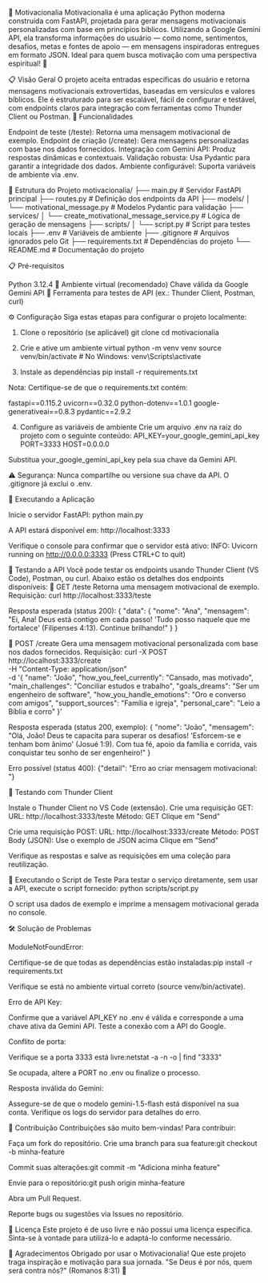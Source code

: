🌟 Motivacionalia
Motivacionalia é uma aplicação Python moderna construída com FastAPI, projetada para gerar mensagens motivacionais personalizadas com base em princípios bíblicos. Utilizando a Google Gemini API, ela transforma informações do usuário — como nome, sentimentos, desafios, metas e fontes de apoio — em mensagens inspiradoras entregues em formato JSON. Ideal para quem busca motivação com uma perspectiva espiritual! 🙏

📋 Visão Geral
O projeto aceita entradas específicas do usuário e retorna mensagens motivacionais extrovertidas, baseadas em versículos e valores bíblicos. Ele é estruturado para ser escalável, fácil de configurar e testável, com endpoints claros para integração com ferramentas como Thunder Client ou Postman.
🎯 Funcionalidades

Endpoint de teste (/teste): Retorna uma mensagem motivacional de exemplo.
Endpoint de criação (/create): Gera mensagens personalizadas com base nos dados fornecidos.
Integração com Gemini API: Produz respostas dinâmicas e contextuais.
Validação robusta: Usa Pydantic para garantir a integridade dos dados.
Ambiente configurável: Suporta variáveis de ambiente via .env.


📂 Estrutura do Projeto
motivacionalia/
├── main.py                      # Servidor FastAPI principal
├── routes.py                   # Definição dos endpoints da API
├── models/
│   └── motivational_message.py  # Modelos Pydantic para validação
├── services/
│   └── create_motivational_message_service.py # Lógica de geração de mensagens
├── scripts/
│   └── script.py               # Script para testes locais
├── .env                        # Variáveis de ambiente
├── .gitignore                  # Arquivos ignorados pelo Git
├── requirements.txt            # Dependências do projeto
└── README.md                   # Documentação do projeto


📋 Pré-requisitos

Python 3.12.4 🐍
Ambiente virtual (recomendado)
Chave válida da Google Gemini API 🔑
Ferramenta para testes de API (ex.: Thunder Client, Postman, curl)


⚙️ Configuração
Siga estas etapas para configurar o projeto localmente:
1. Clone o repositório (se aplicável)
git clone <repository-url>
cd motivacionalia

2. Crie e ative um ambiente virtual
python -m venv venv
source venv/bin/activate  # No Windows: venv\Scripts\activate

3. Instale as dependências
pip install -r requirements.txt


Nota: Certifique-se de que o requirements.txt contém:

fastapi==0.115.2
uvicorn==0.32.0
python-dotenv==1.0.1
google-generativeai==0.8.3
pydantic==2.9.2

4. Configure as variáveis de ambiente
Crie um arquivo .env na raiz do projeto com o seguinte conteúdo:
API_KEY=your_google_gemini_api_key
PORT=3333
HOST=0.0.0.0

Substitua your_google_gemini_api_key pela sua chave da Gemini API.

⚠️ Segurança: Nunca compartilhe ou versione sua chave da API. O .gitignore já exclui o .env.


🚀 Executando a Aplicação

Inicie o servidor FastAPI:
python main.py

A API estará disponível em: http://localhost:3333

Verifique o console para confirmar que o servidor está ativo:
INFO:     Uvicorn running on http://0.0.0.0:3333 (Press CTRL+C to quit)




📡 Testando a API
Você pode testar os endpoints usando Thunder Client (VS Code), Postman, ou curl. Abaixo estão os detalhes dos endpoints disponíveis:
🔸 GET /teste
Retorna uma mensagem motivacional de exemplo.
Requisição:
curl http://localhost:3333/teste

Resposta esperada (status 200):
{
  "data": {
    "nome": "Ana",
    "mensagem": "Ei, Ana! Deus está contigo em cada passo! 'Tudo posso naquele que me fortalece' (Filipenses 4:13). Continue brilhando!"
  }
}

🔸 POST /create
Gera uma mensagem motivacional personalizada com base nos dados fornecidos.
Requisição:
curl -X POST http://localhost:3333/create \
-H "Content-Type: application/json" \
-d '{
      "name": "João",
      "how_you_feel_currently": "Cansado, mas motivado",
      "main_challenges": "Conciliar estudos e trabalho",
      "goals_dreams": "Ser um engenheiro de software",
      "how_you_handle_emotions": "Oro e converso com amigos",
      "support_sources": "Família e igreja",
      "personal_care": "Leio a Bíblia e corro"
    }'

Resposta esperada (status 200, exemplo):
{
  "nome": "João",
  "mensagem": "Olá, João! Deus te capacita para superar os desafios! 'Esforcem-se e tenham bom ânimo' (Josué 1:9). Com tua fé, apoio da família e corrida, vais conquistar teu sonho de ser engenheiro!"
}

Erro possível (status 400):
{"detail": "Erro ao criar mensagem motivacional: <mensagem de erro>"}


🧪 Testando com Thunder Client

Instale o Thunder Client no VS Code (extensão).
Crie uma requisição GET:
URL: http://localhost:3333/teste
Método: GET
Clique em "Send"


Crie uma requisição POST:
URL: http://localhost:3333/create
Método: POST
Body (JSON): Use o exemplo de JSON acima
Clique em "Send"


Verifique as respostas e salve as requisições em uma coleção para reutilização.


📝 Executando o Script de Teste
Para testar o serviço diretamente, sem usar a API, execute o script fornecido:
python scripts/script.py

O script usa dados de exemplo e imprime a mensagem motivacional gerada no console.

🛠️ Solução de Problemas

ModuleNotFoundError:

Certifique-se de que todas as dependências estão instaladas:pip install -r requirements.txt


Verifique se está no ambiente virtual correto (source venv/bin/activate).


Erro de API Key:

Confirme que a variável API_KEY no .env é válida e corresponde a uma chave ativa da Gemini API.
Teste a conexão com a API do Google.


Conflito de porta:

Verifique se a porta 3333 está livre:netstat -a -n -o | find "3333"


Se ocupada, altere a PORT no .env ou finalize o processo.


Resposta inválida do Gemini:

Assegure-se de que o modelo gemini-1.5-flash está disponível na sua conta.
Verifique os logs do servidor para detalhes do erro.




🤝 Contribuição
Contribuições são muito bem-vindas! Para contribuir:

Faça um fork do repositório.
Crie uma branch para sua feature:git checkout -b minha-feature


Commit suas alterações:git commit -m "Adiciona minha feature"


Envie para o repositório:git push origin minha-feature


Abra um Pull Request.

Reporte bugs ou sugestões via Issues no repositório.

📄 Licença
Este projeto é de uso livre e não possui uma licença específica. Sinta-se à vontade para utilizá-lo e adaptá-lo conforme necessário.

🌈 Agradecimentos
Obrigado por usar o Motivacionalia! Que este projeto traga inspiração e motivação para sua jornada. "Se Deus é por nós, quem será contra nós?" (Romanos 8:31) 🙌
